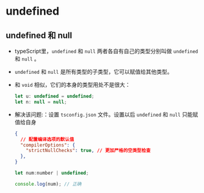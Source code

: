 # undefined

## undefined 和 null

  - typeScript里，`undefined` 和 `null` 两者各自有自己的类型分别叫做 `undefined` 和 `null` 。

  - `undefined` 和 `null` 是所有类型的子类型，它可以赋值给其他类型。

  - 和 `void` 相似，它们的本身的类型用处不是很大：

    ```javascript
    let u: undefined = undefined;
    let n: null = null;
    ```

  - 解决该问题:：设置 `tsconfig.json` 文件。设置以后 `undefined` 和 `null` 只能赋值给自身

    ```json
    {
      // 配置编译选项的默认值
      "compilerOptions": {
        "strictNullChecks": true, // 更加严格的空类型检查
      },
    }
    ```

    ```javascript
    let num:number | undefined;

    console.log(num); // 正确
    ```
